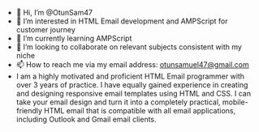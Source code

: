 - 👋 Hi, I’m @OtunSam47
- 👀 I’m interested in HTML Email development and AMPScript for customer journey
- 🌱 I’m currently learning AMPScript
- 💞️ I’m looking to collaborate on relevant subjects consistent with my niche
- 📫 How to reach me via my email address: otunsamuel47@gmail.com
-  I am a highly motivated and proficient HTML Email programmer with over 3 years of practice. I have equally gained experience in creating and designing responsive email templates using HTML and CSS. I can take your email design and turn it into a completely practical, mobile-friendly HTML email that is compatible with all email applications, including Outlook and Gmail email clients.

<!---
OtunSam47/OtunSam47 is a ✨ special ✨ repository because its `README.md` (this file) appears on your GitHub profile.
You can click the Preview link to take a look at your changes.
--->
